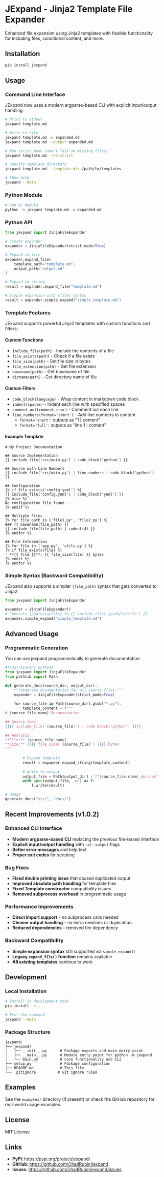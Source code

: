 # JExpand - Jinja2 Template File Expander

Enhanced file expansion using Jinja2 templates with flexible functionality for including files, conditional content, and more.

## Installation

```bash
pip install jexpand
```

## Usage

### Command Line Interface

JExpand now uses a modern argparse-based CLI with explicit input/output handling:

```bash
# Print to stdout
jexpand template.md

# Write to file
jexpand template.md -o expanded.md
jexpand template.md --output expanded.md

# Non-strict mode (don't fail on missing files)
jexpand template.md --no-strict

# Specify template directory
jexpand template.md --template-dir /path/to/templates

# Show help
jexpand --help
```

### Python Module

```bash
# Run as module
python -m jexpand template.md -o expanded.md
```

### Python API

```python
from jexpand import JinjaFileExpander

# Create expander
expander = JinjaFileExpander(strict_mode=True)

# Expand to file
expander.expand_file(
    template_path="template.md",
    output_path="output.md"
)

# Expand to string
result = expander.expand_file("template.md")

# Simple expansion with {file} syntax
result = expander.simple_expand("simple_template.md")
```

### Template Features

JExpand supports powerful Jinja2 templates with custom functions and filters:

#### Custom Functions

- `include_file(path)` - Include the contents of a file
- `file_exists(path)` - Check if a file exists
- `file_size(path)` - Get file size in bytes
- `file_extension(path)` - Get file extension
- `basename(path)` - Get basename of file
- `dirname(path)` - Get directory name of file

#### Custom Filters

- `code_block(language)` - Wrap content in markdown code block
- `indent(spaces)` - Indent each line with specified spaces
- `comment_out(comment_char)` - Comment out each line
- `line_numbers(format='short')` - Add line numbers to content
  - `format='short'`: outputs as "1 | content"
  - `format='full'`: outputs as "line 1 | content"

#### Example Template

```jinja2
# My Project Documentation

## Source Implementation
{{ include_file('src/main.py') | code_block('python') }}

## Source with Line Numbers
{{ include_file('src/main.py') | line_numbers | code_block('python') }}

## Configuration
{% if file_exists('config.yaml') %}
{{ include_file('config.yaml') | code_block('yaml') }}
{% else %}
No configuration file found.
{% endif %}

## Multiple Files
{% for file_path in ['file1.py', 'file2.py'] %}
### {{ basename(file_path) }}
{{ include_file(file_path) | indent(4) }}
{% endfor %}

## File Information
{% for file in ['app.py', 'utils.py'] %}
{% if file_exists(file) %}
- **{{ file }}**: {{ file_size(file) }} bytes
{% endif %}
{% endfor %}
```

### Simple Syntax (Backward Compatibility)

JExpand also supports a simpler `{file_path}` syntax that gets converted to Jinja2:

```python
from jexpand import JinjaFileExpander

expander = JinjaFileExpander()
# Converts {/path/to/file} to {{ include_file('/path/to/file') }}
expander.simple_expand("simple_template.md")
```

## Advanced Usage

### Programmatic Generation

You can use jexpand programmatically to generate documentation:

```python
#!/usr/bin/env python3
from jexpand import JinjaFileExpander
from pathlib import Path

def generate_docs(source_dir, output_dir):
    """Generate documentation for all source files."""
    expander = JinjaFileExpander(strict_mode=True)
    
    for source_file in Path(source_dir).glob("*.py"):
        template_content = f"""
# {source_file.name} Documentation

## Source Code
{{{{ include_file('{source_file}') | code_block('python') }}}}

## Analysis
**File:** {source_file.name}
**Size:** {{{{ file_size('{source_file}') }}}} bytes
"""
        
        # Expand template
        result = expander.expand_string(template_content)
        
        # Write to output
        output_file = Path(output_dir) / f"{source_file.stem}_docs.md"
        with open(output_file, 'w') as f:
            f.write(result)

# Usage
generate_docs("src/", "docs/")
```

## Recent Improvements (v1.0.2)

### Enhanced CLI Interface
- **Modern argparse-based CLI** replacing the previous fire-based interface
- **Explicit input/output handling** with `-o`/`--output` flags
- **Better error messages** and help text
- **Proper exit codes** for scripting

### Bug Fixes
- **Fixed double printing issue** that caused duplicated output
- **Improved absolute path handling** for template files
- **Fixed Template constructor** compatibility issues
- **Removed subprocess overhead** in programmatic usage

### Performance Improvements
- **Direct import support** - no subprocess calls needed
- **Cleaner output handling** - no extra newlines or duplication
- **Reduced dependencies** - removed fire dependency

### Backward Compatibility
- **Simple expansion syntax** still supported via `simple_expand()`
- **Legacy `expand_file()` function** remains available
- **All existing templates** continue to work

## Development

### Local Installation

```bash
# Install in development mode
pip install -e .

# Test the command
jexpand --help
```

### Package Structure

```
jexpand/
├── jexpand/
│   ├── __init__.py      # Package exports and main entry point
│   ├── __main__.py      # Module entry point for python -m jexpand
│   └── main.py          # Core functionality and CLI
├── setup.py             # Package configuration
├── README.md            # This file
└── .gitignore          # Git ignore rules
```

## Examples

See the `examples/` directory (if present) or check the GitHub repository for real-world usage examples.

## License

MIT License 

## Links

- **PyPI**: https://pypi.org/project/jexpand/
- **GitHub**: https://github.com/OhadRubin/jexpand
- **Issues**: https://github.com/OhadRubin/jexpand/issues 